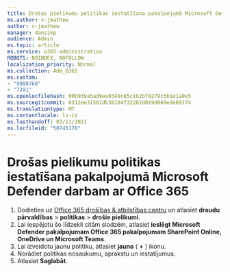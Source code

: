 ```yaml
---
title: Drošas pielikumu politikas iestatīšana pakalpojumā Microsoft Defender darbam ar Office 365
ms.author: v-jmathew
author: v-jmathew
manager: dansimp
audience: Admin
ms.topic: article
ms.service: o365-administration
ROBOTS: NOINDEX, NOFOLLOW
localization_priority: Normal
ms.collection: Adm_O365
ms.custom:
- "9000760"
- "7391"
ms.openlocfilehash: 00b939a5ad9ee0349c85c162bf8279c5b1e1a0e5
ms.sourcegitcommit: 6312ee31561db36104f32282d019d069ede69174
ms.translationtype: MT
ms.contentlocale: lv-LV
ms.lasthandoff: 03/11/2021
ms.locfileid: "50745170"
---
```

# <a name="set-up-safe-attachment-policies-in-microsoft-defender-for-office-365"></a>Drošas pielikumu politikas iestatīšana pakalpojumā Microsoft Defender darbam ar Office 365

1. Dodieties uz [Office 365 drošības & atbilstības centru](https://go.microsoft.com/fwlink/p/?linkid=2077143) un atlasiet **draudu pārvaldības**  >  **politikas**  >  **drošie pielikumi**.
2. Lai iespējotu šo līdzekli citām slodzēm, atlasiet **ieslēgt Microsoft Defender pakalpojumam Office 365 pakalpojumam SharePoint Online, OneDrive un Microsoft Teams**.
3. Lai izveidotu jaunu politiku, atlasiet **jauno** ( **+** ) ikonu.
4. Norādiet politikas nosaukumu, aprakstu un iestatījumus.
5. Atlasiet **Saglabāt**.
